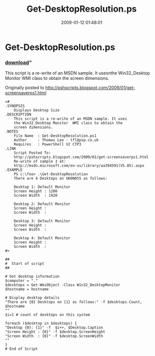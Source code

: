 ﻿---
pid:            797
parent:         0
children:       
poster:         Thomas Lee
title:          Get-DesktopResolution.ps
date:           2009-01-12 01:48:01
format:         posh
---

# Get-DesktopResolution.ps

### [download](797.ps1)"

This script is a re-write of an MSDN sample. It usesnthe Win32_Desktop Monitor WMI class to obtain the screen dimensions.

Originally posted to http://pshscripts.blogspot.com/2009/01/get-screensaverps1.html

```posh
<#
.SYNOPSIS
    Displays Desktop Size
.DESCRIPTION
    This script is a re-write of an MSDN sample. It uses
    the Win32_Desktop Monitor  WMI class to obtain the
    screen dimensions.
.NOTES
    File Name  : Get-DesktopResolution.ps1
	Author     : Thomas Lee - tfl@psp.co.uk
	Requires   : PowerShell V2 CTP3
.LINK
    Script Posted To:
	http://pshscripts.blogspot.com/2009/01/get-screensaverps1.html
    Re-write of sample 3 at:
	http://msdn.microsoft.com/en-us/library/aa394591(VS.85).aspx
.EXAMPLE
    PS c:\foo> .\Get-DesktopResolution
    There are 4 Desktops on UK0N055 as follows:

    Desktop 1: Default Monitor
    Screen Height : 1200
    Screen Width  : 1920

    Desktop 2: Default Monitor
    Screen Height :
    Screen Width  :

    Desktop 3: Default Monitor
    Screen Height :
    Screen Width  :

    Desktop 4: Default Monitor
    Screen Height :
    Screen Width  :
#>

##
#  Start of script
##

# Get desktop information
$computer = "."
$desktops = Get-WmiObject -Class Win32_DesktopMonitor
$hostname = hostname

# Display desktop details
"There are {0} Desktops on {1} as follows:" -f $desktops.Count, $hostname
""
$i=1 # count of desktops on this system

foreach ($desktop in $desktops) {
"Desktop {0}: {1}" -f  $i++, $Desktop.Caption
"Screen Height : {0}" -f $desktop.ScreenHeight
"Screen Width  : {0}" -f $desktop.ScreenWidth
""
}
# End of Script
```
